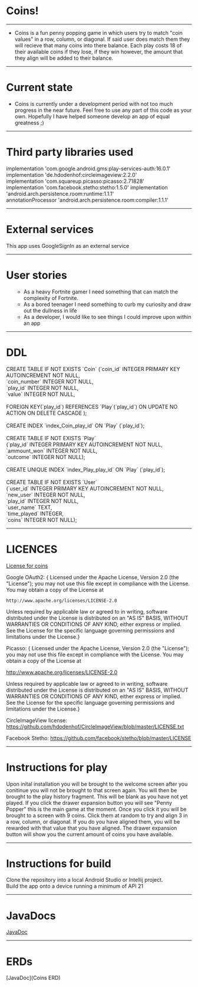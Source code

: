 <h1>Coins!</h1>
<hr />
<ul>
<li>
<p>Coins is a fun penny popping game in which users try to match "coin values" in a row, column, or diagonal. If said user does match them they will recieve that many coins into there balance. Each play costs 18 of their available coins if they lose, if they win however, the amount that they align will be added to their balance.</p>
</li>
</ul>
<hr />
<h1>Current state</h1>
<ul>
<li>Coins is currently under a development period with not too much progress in the near future. Feel free to use any part of this code as your own. Hopefully I have helped someone develop an app of equal greatness ;)</li>
</ul>
<hr />
<h1>Third party libraries used</h1>
<p>implementation 'com.google.android.gms:play-services-auth:16.0.1'<br/> implementation 'de.hdodenhof:circleimageview:2.2.0'<br/> implementation 'com.squareup.picasso:picasso:2.71828' <br/>implementation 'com.facebook.stetho:stetho:1.5.0' implementation 'android.arch.persistence.room:runtime:1.1.1'<br/> annotationProcessor 'android.arch.persistence.room:compiler:1.1.1'</p>
<hr />
<h1>External services</h1>
<p>This app uses GoogleSignIn as an external service</p>
<hr />
<h1>User stories</h1>
<ul>
<ul>
<li>As a heavy Fortnite gamer I need something that can match the complexity of Fortnite.</li>
<li>As a bored teenager I need something to curb my curiosity and draw out the dullness in life</li>
<li>As a developer, I would like to see things I could improve upon within an app</li>
</ul>
</ul>
<hr />
<h1>DDL</h1>
<p>CREATE TABLE IF NOT EXISTS `Coin` (`coin_id` INTEGER PRIMARY KEY AUTOINCREMENT NOT NULL,<br /> `coin_number` INTEGER NOT NULL,<br /> `play_id` INTEGER NOT NULL,<br /> `value` INTEGER NOT NULL,<br /> <br />FOREIGN KEY(`play_id`) REFERENCES `Play`(`play_id`) ON UPDATE NO ACTION ON DELETE CASCADE ); <br /><br /> CREATE INDEX `index_Coin_play_id` ON `Play` (`play_id`); <br /> <br />CREATE TABLE IF NOT EXISTS `Play`<br /> (`play_id` INTEGER PRIMARY KEY AUTOINCREMENT NOT NULL,<br /> `ammount_won` INTEGER NOT NULL,<br /> `outcome` INTEGER NOT NULL);<br /> <br />CREATE UNIQUE INDEX `index_Play_play_id` ON `Play` (`play_id`);<br /><br /> CREATE TABLE IF NOT EXISTS `User`<br /> (`user_id` INTEGER PRIMARY KEY AUTOINCREMENT NOT NULL,<br /> `new_user` INTEGER NOT NULL,<br /> `play_id` INTEGER NOT NULL,<br /> `user_name` TEXT,<br /> `time_played` INTEGER,<br /> `coins` INTEGER NOT NULL);</p>
<hr />
<h1>LICENCES</h1>

[License for coins](LICENSE)

Google OAuth2:
{ Licensed under the Apache License, Version 2.0 (the "License");
you may not use this file except in compliance with the License.
You may obtain a copy of the License at

    http://www.apache.org/licenses/LICENSE-2.0

Unless required by applicable law or agreed to in writing, software
distributed under the License is distributed on an "AS IS" BASIS,
WITHOUT WARRANTIES OR CONDITIONS OF ANY KIND, either express or implied.
See the License for the specific language governing permissions and
limitations under the License.}

Picasso: 
{ Licensed under the Apache License, Version 2.0 (the "License");
you may not use this file except in compliance with the License.
You may obtain a copy of the License at

   http://www.apache.org/licenses/LICENSE-2.0

Unless required by applicable law or agreed to in writing, software
distributed under the License is distributed on an "AS IS" BASIS,
WITHOUT WARRANTIES OR CONDITIONS OF ANY KIND, either express or implied.
See the License for the specific language governing permissions and
limitations under the License.}

CircleImageView license: https://github.com/hdodenhof/CircleImageView/blob/master/LICENSE.txt

Facebook Stetho: https://github.com/facebook/stetho/blob/master/LICENSE

<hr />
<h1>Instructions for play</h1>
<p>Upon inital installation you will be brought to the welcome screen after you conitinue you will not be brought to that screen again. You will then be brought to the play history fragment. This will be blank as you have not yet played. If you click the drawer expansion button you will see "Penny Popper" this is the main game at the moment. Once you click it you will be brought to a screen with 9 coins. Click them at random to try and align 3 in a row, column, or diagonal. If you do you have aligned them, you will be rewarded with that value that you have aligned. The drawer expansion button will show you the current amount of coins you have available.</p>
<hr />
<h1>Instructions for build</h1>
<p>Clone the repository into a local Android Studio or Intellij project.<br /> Build the app onto a device running a minimum of API 21</p>
<hr/>
<h1>JavaDocs</h1>


[JavaDoc](docs/api/index.html)

<hr/>
<h1>ERDs</h1>

[JavaDoc](Coins ERD)

